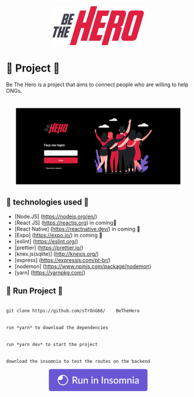 <h1 align = "center">
    <img alt = "BeTheHero" title = "#BeTheHero" src = "./images/logo.svg" width = "250px" />
</h1>

# :rocket:  Project :rocket: 

Be The Hero is a project that aims to connect people who are willing to help ONGs.

<h1 align = "center">
    <img alt = "Página de login" title = "Página de login" src = "./images/login-black.jpeg" width = "450px" />
</h1>

## :rocket: technologies used :rocket:
- [Node.JS] (https://nodejs.org/en/) 
- [React JS] (https://reactjs.org) in coming:construction:
- [React Native] (https://reactnative.dev/) in coming :construction:
- [Expo] (https://expo.io/) in coming :construction:
- [eslint] (https://eslint.org/)
- [prettier] (https://prettier.io/)
- [knex.js(sqlite)] (http://knexjs.org/)
- [express] (https://expressjs.com/pt-br/)
- [nodemon] (https://www.npmjs.com/package/nodemon)
- [yarn] (https://yarnpkg.com/)



## :rocket:  Run Project :rocket: 

```

git clone https://github.com/sTrOnG66/    BeTheHero

```
```

run *yarn* to download the dependencies

```
```

run *yarn dev* to start the project

```

```

download the insomnia to test the routes on the backend

```
<p align = "center">
  <a href = "https://insomnia.rest/download/" target = " "> <img src ="./images/run.svg"alt ="Download Insominia"> </a>
</p>



